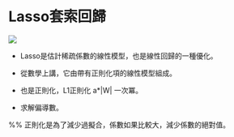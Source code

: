 # Lasso套索回歸

 
 <img src="http://chart.googleapis.com/chart?cht=tx&chl= \min_{w} || X w - y||_2^2 + \alpha ||w||_2^2" style="border:none;">
 
- Lasso是估計稀疏係數的線性模型，也是線性回歸的一種優化。

- 從數學上講，它由帶有正則化項的線性模型組成。

- 也是正則化，L1正則化 a*|W| 一次冪。

- 求解偏導數。

%% 正則化是為了減少過擬合，係數如果比較大，減少係數的絕對值。

